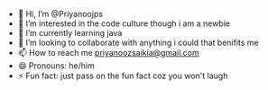 - 👋 Hi, I’m @Priyanoojps
- 👀 I’m interested in the code culture though i am a newbie
- 🌱 I’m currently learning java
- 💞️ I’m looking to collaborate with anything i could that benifits me
- 📫 How to reach me priyanoozsaikia@gmail.com
- 😄 Pronouns: he/him
- ⚡ Fun fact: just pass on the fun fact coz you won't laugh

<!---
Priyanoojps/Priyanoojps is a ✨ special ✨ repository because its `README.md` (this file) appears on your GitHub profile.
You can click the Preview link to take a look at your changes.
--->
